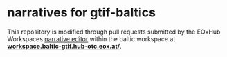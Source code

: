 # narratives for gtif-baltics

This repository is modified through pull requests submitted by the EOxHub Workspaces [narrative editor](https://documentation.hub.eox.at/narrative-editor/) within the baltic workspace at **[workspace.baltic-gtif.hub-otc.eox.at/](https://workspace.baltic-gtif.hub-otc.eox.at/)**.
